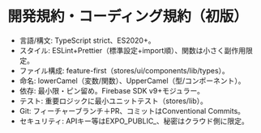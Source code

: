 # 開発規約・コーディング規約（初版）
- 言語/構文: TypeScript strict、ES2020+。
- スタイル: ESLint+Prettier（標準設定+import順）、関数は小さく副作用限定。
- ファイル構成: feature-first（stores/ui/components/lib/types）。
- 命名: lowerCamel（変数/関数）、UpperCamel（型/コンポーネント）。
- 依存: 最小限・ピン留め。Firebase SDK v9+モジュラー。
- テスト: 重要ロジックに最小ユニットテスト（stores/lib）。
- Git: フィーチャーブランチ＋PR、コミットはConventional Commits。
- セキュリティ: APIキー等はEXPO_PUBLIC_、秘密はクラウド側に限定。
